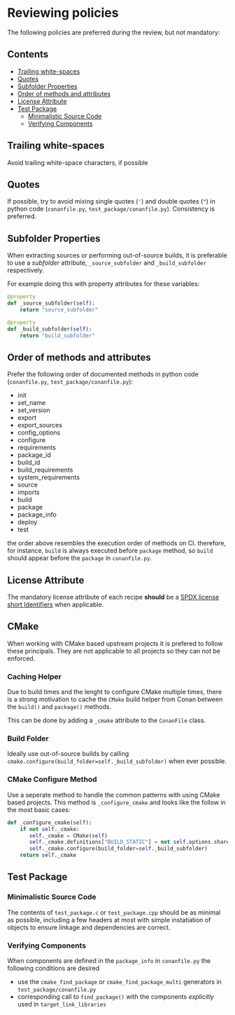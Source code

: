 # Reviewing policies

The following policies are preferred during the review, but not mandatory:

<!-- toc -->
## Contents

  * [Trailing white-spaces](#trailing-white-spaces)
  * [Quotes](#quotes)
  * [Subfolder Properties](#subfolder-properties)
  * [Order of methods and attributes](#order-of-methods-and-attributes)
  * [License Attribute](#license-attribute)
  * [Test Package](#test-package)
    * [Minimalistic Source Code](#minimalistic-source-code)
    * [Verifying Components](#verifying-components)<!-- endToc -->

## Trailing white-spaces

Avoid trailing white-space characters, if possible

## Quotes

If possible, try to avoid mixing single quotes (`'`) and double quotes (`"`) in python code (`conanfile.py`, `test_package/conanfile.py`). Consistency is preferred.

## Subfolder Properties 

When extracting sources or performing out-of-source builds, it is preferable to use a _subfolder_ attribute, `_source_subfolder` and `_build_subfolder` respectively.

For example doing this with property attributes for these variables:

```py
@property
def _source_subfolder(self):
    return "source_subfolder"

@property
def _build_subfolder(self):
    return "build_subfolder"
```

## Order of methods and attributes

Prefer the following order of documented methods in python code (`conanfile.py`, `test_package/conanfile.py`):

- init
- set_name
- set_version
- export
- export_sources
- config_options
- configure
- requirements
- package_id
- build_id
- build_requirements
- system_requirements
- source
- imports
- build
- package
- package_info
- deploy
- test

the order above resembles the execution order of methods on CI. therefore, for instance, `build` is always executed before `package` method, so `build` should appear before the
`package` in `conanfile.py`.

## License Attribute

The mandatory license attribute of each recipe **should** be a [SPDX license](https://spdx.org/licenses/) [short Identifiers](https://spdx.dev/ids/) when applicable.

## CMake

When working with CMake based upstream projects it is prefered to follow these principals. They are not applicable to all projects so they can not be enforced.

### Caching Helper

Due to build times and the lenght to configure CMake multiple times, there is a strong motivation to cache the `CMake` build helper from Conan between the `build()` and `package()` methods.

This can be done by adding a `_cmake` attribute to the `ConanFile` class.

### Build Folder

Ideally use out-of-source builds by calling `cmake.configure(build_folder=self._build_subfolder)` when ever possible.

### CMake Configure Method

Use a seperate method to handle the common patterns with using CMake based projects. This method is `_configure_cmake` and looks like the follow in the most basic cases:

```py
def _configure_cmake(self):
    if not self._cmake:
       self._cmake = CMake(self)
       self._cmake.definitions["BUILD_STATIC"] = not self.options.shared
       self._cmake.configure(build_folder=self._build_subfolder)
    return self._cmake
```

## Test Package

### Minimalistic Source Code

The contents of `test_package.c` or `test_package.cpp` should be as minimal as possible, including a few headers at most with simple instatiation of objects to ensure linkage
and dependencies are correct.

### Verifying Components

When components are defined in the `package_info` in `conanfile.py` the following conditions are desired

- use the `cmake_find_package` or `cmake_find_package_multi` generators in `test_package/conanfile.py`
- corresponding call to `find_package()` with the components _explicitly_ used in `target_link_libraries`
